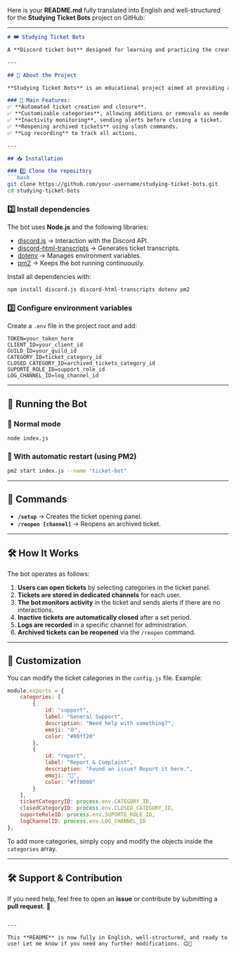 Here is your **README.md** fully translated into English and well-structured for the **Studying Ticket Bots** project on GitHub:  

---

```md
# 🎟️ Studying Ticket Bots  

A **Discord ticket bot** designed for learning and practicing the creation of efficient support systems. It offers **customizable categories**, **slash commands**, **inactivity monitoring**, and **automatic ticket archiving**.  

---

## 📌 About the Project  

**Studying Ticket Bots** is an educational project aimed at providing a ticket system for Discord, allowing users to open and manage support tickets within a server.  

### 🔹 Main Features:  
✅ **Automated ticket creation and closure**.  
✅ **Customizable categories**, allowing additions or removals as needed.  
✅ **Inactivity monitoring**, sending alerts before closing a ticket.  
✅ **Reopening archived tickets** using slash commands.  
✅ **Log recording** to track all actions.  

---

## 📥 Installation  

### 1️⃣ Clone the repository  
```bash
git clone https://github.com/your-username/studying-ticket-bots.git
cd studying-ticket-bots
```

### 2️⃣ Install dependencies  
The bot uses **Node.js** and the following libraries:  
- [discord.js](https://www.npmjs.com/package/discord.js) → Interaction with the Discord API.  
- [discord-html-transcripts](https://www.npmjs.com/package/discord-html-transcripts) → Generates ticket transcripts.  
- [dotenv](https://www.npmjs.com/package/dotenv) → Manages environment variables.  
- [pm2](https://www.npmjs.com/package/pm2) → Keeps the bot running continuously.  

Install all dependencies with:  
```bash
npm install discord.js discord-html-transcripts dotenv pm2
```

### 3️⃣ Configure environment variables  
Create a `.env` file in the project root and add:  
```env
TOKEN=your_token_here
CLIENT_ID=your_client_id
GUILD_ID=your_guild_id
CATEGORY_ID=ticket_category_id
CLOSED_CATEGORY_ID=archived_tickets_category_id
SUPORTE_ROLE_ID=support_role_id
LOG_CHANNEL_ID=log_channel_id
```

---

## 🚀 Running the Bot  

### 🔹 Normal mode  
```bash
node index.js
```

### 🔹 With automatic restart (using PM2)  
```bash
pm2 start index.js --name "ticket-bot"
```

---

## 📜 Commands  

- **`/setup`** → Creates the ticket opening panel.  
- **`/reopen [channel]`** → Reopens an archived ticket.  

---

## 🛠 How It Works  

The bot operates as follows:  

1. **Users can open tickets** by selecting categories in the ticket panel.  
2. **Tickets are stored in dedicated channels** for each user.  
3. **The bot monitors activity** in the ticket and sends alerts if there are no interactions.  
4. **Inactive tickets are automatically closed** after a set period.  
5. **Logs are recorded** in a specific channel for administration.  
6. **Archived tickets can be reopened** via the `/reopen` command.  

---

## 📌 Customization  

You can modify the ticket categories in the `config.js` file. Example:  

```js
module.exports = {
    categories: [
        {
            id: "support",
            label: "General Support",
            description: "Need help with something?",
            emoji: "🌐",
            color: "#00ff20"
        },
        {
            id: "report",
            label: "Report & Complaint",
            description: "Found an issue? Report it here.",
            emoji: "🚨",
            color: "#ff0000"
        }
    ],
    ticketCategoryID: process.env.CATEGORY_ID,
    closedCategoryID: process.env.CLOSED_CATEGORY_ID,
    suporteRoleID: process.env.SUPORTE_ROLE_ID,
    logChannelID: process.env.LOG_CHANNEL_ID
};
```

To add more categories, simply copy and modify the objects inside the `categories` array.  

---

## 🛠 Support & Contribution  

If you need help, feel free to open an **issue** or contribute by submitting a **pull request**. 🚀  
```

---

This **README** is now fully in English, well-structured, and ready to use! Let me know if you need any further modifications. 😊🚀
